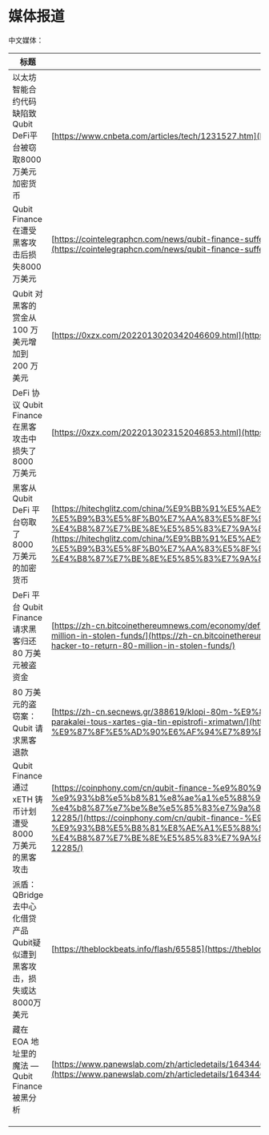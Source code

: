 # 媒体报道

中文媒体：

| 标题                                          | 链接                                                                                                                                                                                                                                                                                                                                                                                                                       |
| ------------------------------------------- | ------------------------------------------------------------------------------------------------------------------------------------------------------------------------------------------------------------------------------------------------------------------------------------------------------------------------------------------------------------------------------------------------------------------------ |
| 以太坊智能合约代码缺陷致Qubit DeFi平台被窃取8000万美元加密货币      | [https://www.cnbeta.com/articles/tech/1231527.htm](https://www.cnbeta.com/articles/tech/1231527.htm)                                                                                                                                                                                                                                                                                                                     |
| Qubit Finance在遭受黑客攻击后损失8000万美元              | [https://cointelegraphcn.com/news/qubit-finance-suffers-80-million-loss-following-hack](https://cointelegraphcn.com/news/qubit-finance-suffers-80-million-loss-following-hack)                                                                                                                                                                                                                                           |
| Qubit 对黑客的赏金从 100 万美元增加到 200 万美元            | [https://0xzx.com/2022013020342046609.html](https://0xzx.com/2022013020342046609.html)                                                                                                                                                                                                                                                                                                                                   |
| DeFi 协议 Qubit Finance 在黑客攻击中损失了 8000 万美元    | [https://0xzx.com/2022013023152046853.html](https://0xzx.com/2022013023152046853.html)                                                                                                                                                                                                                                                                                                                                   |
| 黑客从 Qubit DeFi 平台窃取了 8000 万美元的加密货币          | [https://hitechglitz.com/china/%E9%BB%91%E5%AE%A2%E4%BB%8E-qubit-defi-%E5%B9%B3%E5%8F%B0%E7%AA%83%E5%8F%96%E4%BA%86-8000-%E4%B8%87%E7%BE%8E%E5%85%83%E7%9A%84%E5%8A%A0%E5%AF%86%E8%B4%A7%E5%B8%81/](https://hitechglitz.com/china/%E9%BB%91%E5%AE%A2%E4%BB%8E-qubit-defi-%E5%B9%B3%E5%8F%B0%E7%AA%83%E5%8F%96%E4%BA%86-8000-%E4%B8%87%E7%BE%8E%E5%85%83%E7%9A%84%E5%8A%A0%E5%AF%86%E8%B4%A7%E5%B8%81/)                   |
| DeFi 平台 Qubit Finance 请求黑客归还 80 万美元被盗资金     | [https://zh-cn.bitcoinethereumnews.com/economy/defi-platform-qubit-finance-begs-hacker-to-return-80-million-in-stolen-funds/](https://zh-cn.bitcoinethereumnews.com/economy/defi-platform-qubit-finance-begs-hacker-to-return-80-million-in-stolen-funds/)                                                                                                                                                               |
| 80 万美元的盗窃案：Qubit 请求黑客退款                     | [https://zh-cn.secnews.gr/388619/klopi-80m-%E9%87%8F%E5%AD%90%E6%AF%94%E7%89%B9-parakalei-tous-xartes-gia-tin-epistrofi-xrimatwn/](https://zh-cn.secnews.gr/388619/klopi-80m-%E9%87%8F%E5%AD%90%E6%AF%94%E7%89%B9-parakalei-tous-xartes-gia-tin-epistrofi-xrimatwn/)                                                                                                                                                     |
| Qubit Finance 通过 xETH 铸币计划遭受 8000 万美元的黑客攻击  | [https://coinphony.com/cn/qubit-finance-%e9%80%9a%e8%bf%87-xeth-%e9%93%b8%e5%b8%81%e8%ae%a1%e5%88%92%e9%81%ad%e5%8f%97-8000-%e4%b8%87%e7%be%8e%e5%85%83%e7%9a%84%e9%bb%91%e5%ae%a2%e6%94%bb%e5%87%bb-12285/](https://coinphony.com/cn/qubit-finance-%E9%80%9A%E8%BF%87-xeth-%E9%93%B8%E5%B8%81%E8%AE%A1%E5%88%92%E9%81%AD%E5%8F%97-8000-%E4%B8%87%E7%BE%8E%E5%85%83%E7%9A%84%E9%BB%91%E5%AE%A2%E6%94%BB%E5%87%BB-12285/) |
| 派盾：QBridge去中心化借贷产品Qubit疑似遭到黑客攻击，损失或达8000万美元 | [https://theblockbeats.info/flash/65585](https://theblockbeats.info/flash/65585)                                                                                                                                                                                                                                                                                                                                         |
| 藏在 EOA 地址里的魔法 — Qubit Finance 被黑分析          | [https://www.panewslab.com/zh/articledetails/1643446970253147.html](https://www.panewslab.com/zh/articledetails/1643446970253147.html)                                                                                                                                                                                                                                                                                   |
|                                             |                                                                                                                                                                                                                                                                                                                                                                                                                          |
|                                             |                                                                                                                                                                                                                                                                                                                                                                                                                          |
|                                             |                                                                                                                                                                                                                                                                                                                                                                                                                          |
